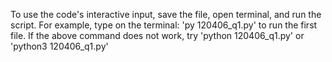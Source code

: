To use the code's interactive input, save the file, open terminal, and run the script.
For example, type on the terminal: 'py 120406_q1.py' to run the first file.
If the above command does not work, try 'python 120406_q1.py' or 'python3 120406_q1.py'

